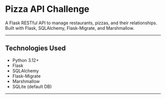 #  Pizza API Challenge

A Flask RESTful API to manage restaurants, pizzas, and their relationships. Built with Flask, SQLAlchemy, Flask-Migrate, and Marshmallow.

---

##  Technologies Used

- Python 3.12+
- Flask
- SQLAlchemy
- Flask-Migrate
- Marshmallow
- SQLite (default DB)

---



